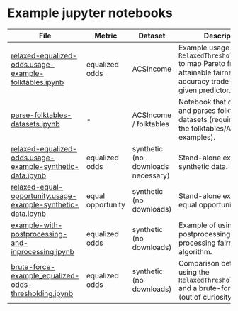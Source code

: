 # Example jupyter notebooks

| File | Metric | Dataset | Description |
| -------- | -------- | -------- | -- |
| [relaxed-equalized-odds.usage-example-folktables.ipynb](relaxed-equalized-odds.usage-example-folktables.ipynb) | equalized odds | ACSIncome | Example usage of `RelaxedThresholdOptimizer` to map Pareto frontier of attainable fairness-accuracy trade-offs for a given predictor. |
| [parse-folktables-datasets.ipynb](parse-folktables-datasets.ipynb) | - | ACSIncome / folktables | Notebook that downloads and parses folktables datasets (required to run the folktables/ACSIncome examples). |
| [relaxed-equalized-odds.usage-example-synthetic-data.ipynb](relaxed-equalized-odds.usage-example-synthetic-data.ipynb) | equalized odds | synthetic (no downloads necessary) | Stand-alone example on synthetic data. |
| [relaxed-equal-opportunity.usage-example-synthetic-data.ipynb](relaxed-equal-opportunity.usage-example-synthetic-data.ipynb) | equal opportunity | synthetic (no downloads) | Stand-alone example for equal opportunity. |
| [example-with-postprocessing-and-inprocessing.ipynb](example-with-postprocessing-and-inprocessing.ipynb) | equalized odds | synthetic (no downloads) | Example of using relaxed postprocessing with an in-processing fairness algorithm. |
| [brute-force-example_equalized-odds-thresholding.ipynb](brute-force-example_equalized-odds-thresholding.ipynb) | equalized odds | synthetic (no downloads) | Comparison between using the `RelaxedThresholdOptimizer` and a brute-force solver (out of curiosity). |
